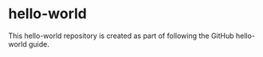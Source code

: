 # hello-world

This hello-world repository is created as part of following the GitHub 
hello-world guide. 
